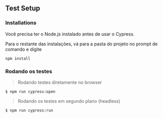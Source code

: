 ## Test Setup

### Installations

Você precisa ter o Node.js instalado antes de usar o Cypress.

Para o restante das instalações, vá para a pasta do projeto no prompt de comando e digite

`npm install`

### Rodando os testes

> Rodando testes diretamente no browser

```shell
$ npm run cypress:open
```

> Rodando os testes em segundo plano (headless)

```shell
$ npm run cypress:run
